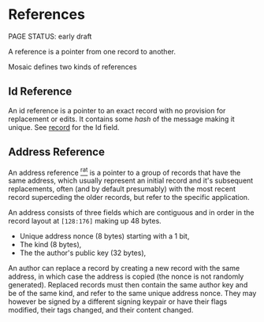 # References

<status>PAGE STATUS: early draft</status>

A reference is a pointer from one record to another.

Mosaic defines two kinds of references

## Id Reference

An <t>id reference</t> is a pointer to an exact record with no provision for
replacement or edits. It contains some *hash* of the message making it
unique. See [record](record.md) for the Id field.

## Address Reference

An <t>address reference</t> [<sup>rat</sup>](rationale.md#references)
is a pointer to a group of records that have the same
address, which usually represent an initial record and it's subsequent
replacements, often (and by default presumably) with the most recent record
superceding the older records, but refer to the specific application.

An address consists of three fields which are contiguous and in order in the
record layout at `[128:176]` making up 48 bytes.

* Unique address nonce (8 bytes) starting with a 1 bit,
* The kind (8 bytes),
* The the author's public key (32 bytes),

An author can replace a record by creating a new record with the same address,
in which case the address is copied (the nonce is not randomly generated).
Replaced records must then contain the same author key and be of the same
kind, and refer to the same unique address nonce.  They may however be signed
by a different signing keypair or have their flags modified, their tags
changed, and their content changed.
